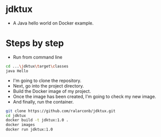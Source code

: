 # jdktux
- A Java hello world on Docker example.
# Steps by step
- Run from command line
```sh
cd ...\jdktux\target\classes
java Hello
```
- I'm going to clone the repository.
- Next, go into the project directory.
- Build the Docker image of my project.
- Once the image has been created, I'm going to check my new image.
- And finally, run the container.
```sh
git clone https://github.com/ralarconb/jdktux.git
cd jdktux
docker build -t jdktux:1.0 .
docker images
docker run jdktux:1.0
```
